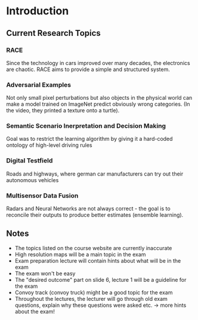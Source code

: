 # Introduction

## Current Research Topics

### RACE 
Since the technology in cars improved over many decades, the electronics are chaotic. RACE aims to provide a simple and structured system.

### Adversarial Examples
Not only small pixel perturbations but also objects in the physical world can make a model trained on ImageNet predict obviously wrong categories. (In the video, they printed a texture onto a turtle).

### Semantic Scenario Inerpretation and Decision Making
Goal was to restrict the learning algorithm by giving it a hard-coded ontology of high-level driving rules

### Digital Testfield
Roads and highways, where german car manufacturers can try out their autonomous vehicles

### Multisensor Data Fusion
Radars and Neural Networks are not always correct - the goal is to reconcile their outputs to produce better estimates (ensemble learning).

## Notes
- The topics listed on the course website are currently inaccurate 
- High resolution maps will be a main topic in the exam
- Exam preparation lecture will contain hints about what will be in the exam
- The exam won't be easy
- The "desired outcome" part on slide 6, lecture 1 will be a guideline for the exam
- Convoy track (convoy truck) might be a good topic for the exam
- Throughout the lectures, the lecturer will go through old exam questions, explain why these questions were asked etc. -> more hints about the exam!
